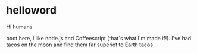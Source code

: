 # helloword

Hi humans

boot here, i like node.js and Coffeescript (that´s what I'm made if!).
I've had tacos on the moon and find them far superiot to Earth tacos
